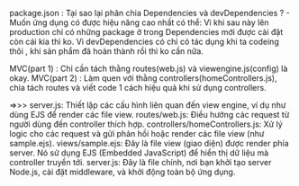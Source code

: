 package.json :
    Tại sao lại phân chia Dependencies và devDependencies ? 
    - Muốn ứng dụng có được hiệu năng cao nhất có thể:
        Vì khi sau này lên production chỉ có những package ở trong Dependencies mới được cài đặt còn cái kia thì ko.
        Vì devDependencies có chỉ có tác dụng khi ta codeing thôi , khi sản phẩm đã hoàn thành rồi thì ko cần nữa.

MVC(part 1) :
    Chỉ cần tách thằng routes(web.js) và viewengine.js(config) là okay.
MVC(part 2) :
    Làm quen với thằng controllers(homeControllers.js), chia tách routes và viết code 1 cách hiệu quả khi sử dụng controllers.

=>>>    server.js:  Thiết lập các cấu hình liên quan đến view engine, ví dụ như dùng EJS để render các file view.
        routes/web.js:  Điều hướng các request từ người dùng đến controller thích hợp.
        controllers/homeControllers.js:  Xử lý logic cho các request và gửi phản hồi hoặc render các file view (như sample.ejs).
        views/sample.ejs:  Đây là file view (giao diện) được render phía server. Nó sử dụng EJS (Embedded JavaScript) để hiển thị dữ liệu mà controller truyền tới.
        server.js:  Đây là file chính, nơi bạn khởi tạo server Node.js, cài đặt middleware, và khởi động toàn bộ ứng dụng.
